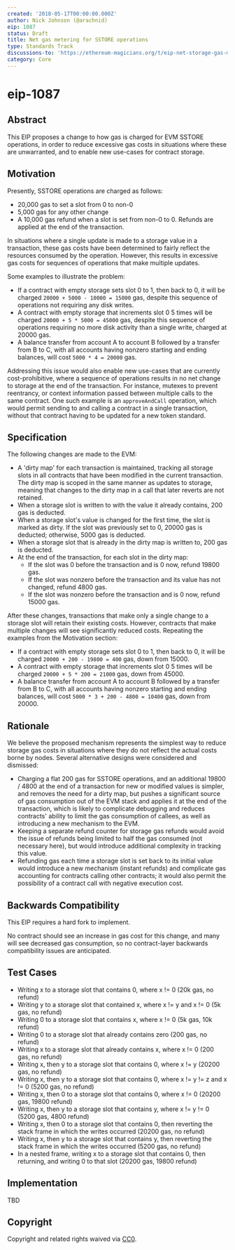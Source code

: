 ```yaml
---
created: '2018-05-17T00:00:00.000Z'
author: Nick Johnson (@arachnid)
eip: 1087
status: Draft
title: Net gas metering for SSTORE operations
type: Standards Track
discussions-to: 'https://ethereum-magicians.org/t/eip-net-storage-gas-metering-for-the-evm/383'
category: Core
---
```


# eip-1087

## Abstract

This EIP proposes a change to how gas is charged for EVM SSTORE operations, in order to reduce excessive gas costs in situations where these are unwarranted, and to enable new use-cases for contract storage.

## Motivation

Presently, SSTORE operations are charged as follows:

* 20,000 gas to set a slot from 0 to non-0
* 5,000 gas for any other change
* A 10,000 gas refund when a slot is set from non-0 to 0. Refunds are applied at the end of the transaction.

In situations where a single update is made to a storage value in a transaction, these gas costs have been determined to fairly reflect the resources consumed by the operation. However, this results in excessive gas costs for sequences of operations that make multiple updates.

Some examples to illustrate the problem:

* If a contract with empty storage sets slot 0 to 1, then back to 0, it will be charged `20000 + 5000 - 10000 = 15000` gas, despite this sequence of operations not requiring any disk writes.
* A contract with empty storage that increments slot 0 5 times will be charged `20000 + 5 * 5000 = 45000` gas, despite this sequence of operations requiring no more disk activity than a single write, charged at 20000 gas.
* A balance transfer from account A to account B followed by a transfer from B to C, with all accounts having nonzero starting and ending balances, will cost `5000 * 4 = 20000` gas.

Addressing this issue would also enable new use-cases that are currently cost-prohibitive, where a sequence of operations results in no net change to storage at the end of the transaction. For instance, mutexes to prevent reentrancy, or context information passed between multiple calls to the same contract. One such example is an `approveAndCall` operation, which would permit sending to and calling a contract in a single transaction, without that contract having to be updated for a new token standard.

## Specification

The following changes are made to the EVM:

* A 'dirty map' for each transaction is maintained, tracking all storage slots in all contracts that have been modified in the current transaction. The dirty map is scoped in the same manner as updates to storage, meaning that changes to the dirty map in a call that later reverts are not retained.
* When a storage slot is written to with the value it already contains, 200 gas is deducted.
* When a storage slot's value is changed for the first time, the slot is marked as dirty. If the slot was previously set to 0, 20000 gas is deducted; otherwise, 5000 gas is deducted.
* When a storage slot that is already in the dirty map is written to, 200 gas is deducted.
* At the end of the transaction, for each slot in the dirty map:
  * If the slot was 0 before the transaction and is 0 now, refund 19800 gas.
  * If the slot was nonzero before the transaction and its value has not changed, refund 4800 gas.
  * If the slot was nonzero before the transaction and is 0 now, refund 15000 gas.

After these changes, transactions that make only a single change to a storage slot will retain their existing costs. However, contracts that make multiple changes will see significantly reduced costs. Repeating the examples from the Motivation section:

* If a contract with empty storage sets slot 0 to 1, then back to 0, it will be charged `20000 + 200 - 19800 = 400` gas, down from 15000.
* A contract with empty storage that increments slot 0 5 times will be charged `20000 + 5 * 200 = 21000` gas, down from 45000.
* A balance transfer from account A to account B followed by a transfer from B to C, with all accounts having nonzero starting and ending balances, will cost `5000 * 3 + 200 - 4800 = 10400` gas, down from 20000.

## Rationale

We believe the proposed mechanism represents the simplest way to reduce storage gas costs in situations where they do not reflect the actual costs borne by nodes. Several alternative designs were considered and dismissed:

* Charging a flat 200 gas for SSTORE operations, and an additional 19800 / 4800 at the end of a transaction for new or modified values is simpler, and removes the need for a dirty map, but pushes a significant source of gas consumption out of the EVM stack and applies it at the end of the transaction, which is likely to complicate debugging and reduces contracts' ability to limit the gas consumption of callees, as well as introducing a new mechanism to the EVM.
* Keeping a separate refund counter for storage gas refunds would avoid the issue of refunds being limited to half the gas consumed \(not necessary here\), but would introduce additional complexity in tracking this value.
* Refunding gas each time a storage slot is set back to its initial value would introduce a new mechanism \(instant refunds\) and complicate gas accounting for contracts calling other contracts; it would also permit the possibility of a contract call with negative execution cost.

## Backwards Compatibility

This EIP requires a hard fork to implement.

No contract should see an increase in gas cost for this change, and many will see decreased gas consumption, so no contract-layer backwards compatibility issues are anticipated.

## Test Cases

* Writing x to a storage slot that contains 0, where x != 0 \(20k gas, no refund\)
* Writing y to a storage slot that contained x, where x != y and x != 0 \(5k gas, no refund\)
* Writing 0 to a storage slot that contains x, where x != 0 \(5k gas, 10k refund\)
* Writing 0 to a storage slot that already contains zero \(200 gas, no refund\)
* Writing x to a storage slot that already contains x, where x != 0 \(200 gas, no refund\)
* Writing x, then y to a storage slot that contains 0, where x != y \(20200 gas, no refund\)
* Writing x, then y to a storage slot that contains 0, where x != y != z and x != 0 \(5200 gas, no refund\)
* Writing x, then 0 to a storage slot that contains 0, where x != 0 \(20200 gas, 19800 refund\)
* Writing x, then y to a storage slot that contains y, where x != y != 0 \(5200 gas, 4800 refund\)
* Writing x, then 0 to a storage slot that contains 0, then reverting the stack frame in which the writes occurred \(20200 gas, no refund\)
* Writing x, then y to a storage slot that contains y, then reverting the stack frame in which the writes occurred \(5200 gas, no refund\)
* In a nested frame, writing x to a storage slot that contains 0, then returning, and writing 0 to that slot \(20200 gas, 19800 refund\)

## Implementation

TBD

## Copyright

Copyright and related rights waived via [CC0](https://creativecommons.org/publicdomain/zero/1.0/).


